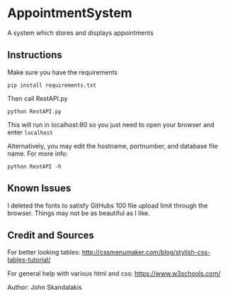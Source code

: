 # AppointmentSystem
A system which stores and displays appointments

## Instructions
Make sure you have the requirements

    pip install requirements.txt

Then call RestAPI.py

    python RestAPI.py

This will run in localhost:80 so you just need to open your browser and enter `localhost`

Alternatively, you may edit the hostname, portnumber, and database file name. For more info:

    python RestAPI -h

## Known Issues
I deleted the fonts to satisfy GitHubs 100 file upload limit through the browser. Things may not be as beautiful as I like.

## Credit and Sources
For better looking tables:
http://cssmenumaker.com/blog/stylish-css-tables-tutorial/

For general help with various html and css:
https://www.w3schools.com/

Author: John Skandalakis

